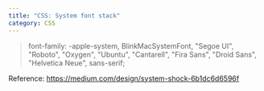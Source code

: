 ```yaml
---
title: "CSS: System font stack"
category: CSS
---
```


> font-family: -apple-system, BlinkMacSystemFont, "Segoe UI", "Roboto", "Oxygen", "Ubuntu", "Cantarell", "Fira Sans", "Droid Sans", "Helvetica Neue", sans-serif;

Reference: <https://medium.com/design/system-shock-6b1dc6d6596f>

